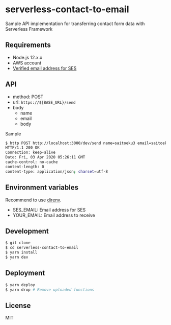 # serverless-contact-to-email

Sample API implementation for transferring contact form data with Serverless Framework

## Requirements

- Node.js 12.x.x
- AWS account
- [Verified email address for SES](https://docs.aws.amazon.com/ses/latest/DeveloperGuide/setting-up-email.html)


## API

- method: POST
- url: `https://${BASE_URL}/send`
- body
  - name
  - email
  - body

Sample

```bash
$ http POST http://localhost:3000/dev/send name=saitoeku3 email=saitoeku3@gmail.com body='This is a test'
HTTP/1.1 200 OK
Connection: keep-alive
Date: Fri, 03 Apr 2020 05:26:11 GMT
cache-control: no-cache
content-length: 0
content-type: application/json; charset=utf-8
```

## Environment variables

Recommend to use [direnv](https://github.com/direnv/direnv).

- SES_EMAIL: Email address for SES
- YOUR_EMAIL: Email address to receive

## Development

```bash
$ git clone
$ cd serverless-contact-to-email
$ yarn install
$ yarn dev
```

## Deployment

```bash
$ yarn deploy
$ yarn drop # Remove uploaded functions
```

## License

MIT
